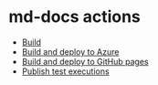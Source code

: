 # md-docs actions

* [Build](./build)
* [Build and deploy to Azure](./azure)
* [Build and deploy to GitHub pages](./github-pages)
* [Publish test executions](./publish)